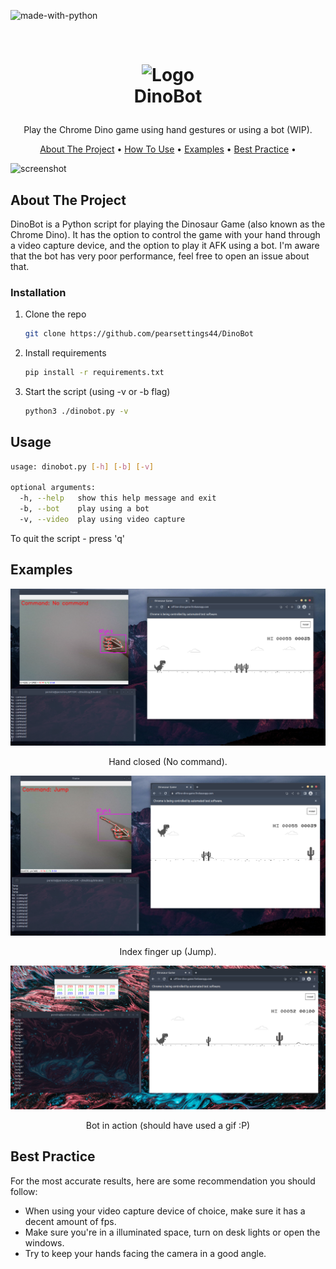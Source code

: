 ![made-with-python](https://img.shields.io/badge/Made%20with-Python3-brightgreen)

<!-- LOGO -->
<br />
<h1>
<p align="center">
  <img src="https://upload.wikimedia.org/wikipedia/commons/thumb/5/5a/Metropolitano_Lisboa_logo.svg/1200px-Metropolitano_Lisboa_logo.svg.png" alt="Logo" width="140" height="110">
  <br>DinoBot
</h1>
  <p align="center">
    Play the Chrome Dino game using hand gestures or using a bot (WIP).
    <br />
    </p>
</p>
<p align="center">
  <a href="#about-the-project">About The Project</a> •
  <a href="#usage">How To Use</a> •
  <a href="#examples">Examples</a> •
  <a href="#best-practice">Best Practice</a> •
</p>  

<p align="center">
  
![screenshot](img/clip.gif)
</p>                                                                                                                             
                                                                                                                                                      
## About The Project
DinoBot is a Python script for playing the Dinosaur Game (also known as the Chrome Dino). It has the option to control the game with your hand through a video capture device, and the option to play it AFK using a bot. I'm aware that the bot has very poor performance, feel free to open an issue about that.

### Installation

1. Clone the repo
   ```sh
   git clone https://github.com/pearsettings44/DinoBot
   ```
2. Install requirements
   ```sh
   pip install -r requirements.txt
   ```
3. Start the script (using -v or -b flag)
   ```sh
   python3 ./dinobot.py -v
   ```

## Usage
```sh
usage: dinobot.py [-h] [-b] [-v]

optional arguments:
  -h, --help   show this help message and exit
  -b, --bot    play using a bot
  -v, --video  play using video capture
```
To quit the script - press 'q'

## Examples
![alt text](https://github.com/pearsettings44/DinoBot/blob/main/pic1.png?raw=true)
<p align="center">Hand closed (No command).</p>

![alt text](https://github.com/pearsettings44/DinoBot/blob/main/pic2.png?raw=true)
<p align="center">Index finger up (Jump).</p>

![alt text](https://github.com/pearsettings44/DinoBot/blob/main/pic3.png?raw=true)
<p align="center">Bot in action (should have used a gif :P)</p>


## Best Practice
For the most accurate results, here are some recommendation you should follow:
- When using your video capture device of choice, make sure it has a decent amount of fps.
- Make sure you're in a illuminated space, turn on desk lights or open the windows.
- Try to keep your hands facing the camera in a good angle.